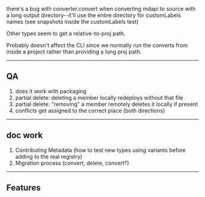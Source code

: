 there's a bug with converter.convert when converting mdapi to source with a long output directory--it'll use the entire directory for customLabels names (see snapshots inside the customLabels test)

Other types seem to get a relative-to-proj path.

Probably doesn't affect the CLI since we normally run the converts from inside a project rather than providing a long proj path.

---

## QA

1. does it work with packaging
1. partial delete: deleting a member locally redeploys without that file
1. partial delete: "removing" a member remotely deletes it locally if present
1. conflicts get assigned to the correct place (both directions)

---

## doc work

1. Contributing Metadata (how to test new types using variants before adding to the real registry)
1. Migration process (convert, delete, convert?)

---

## Features
